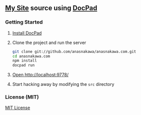 ## [My Site](http://anasnakawa.com/) source using [DocPad](https://github.com/bevry/docpad)

### Getting Started

1. [Install DocPad](https://github.com/bevry/docpad)

1. Clone the project and run the server

	``` bash
	git clone git://github.com/anasnakawa/anasnakawa.com.git
	cd anasnakawa.com
	npm install
	docpad run
	```

1. [Open http://localhost:9778/](http://localhost:9778/)

1. Start hacking away by modifying the `src` directory


### License (MIT)

[MIT License](http://opensource.org/licenses/MIT)
